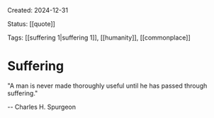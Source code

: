 Created: 2024-12-31

Status: [[quote]] 

Tags: [[suffering 1|suffering 1]], [[humanity]], [[commonplace]]

# Suffering

"A man is never made thoroughly useful until he
has passed through suffering."

-- Charles H. Spurgeon

